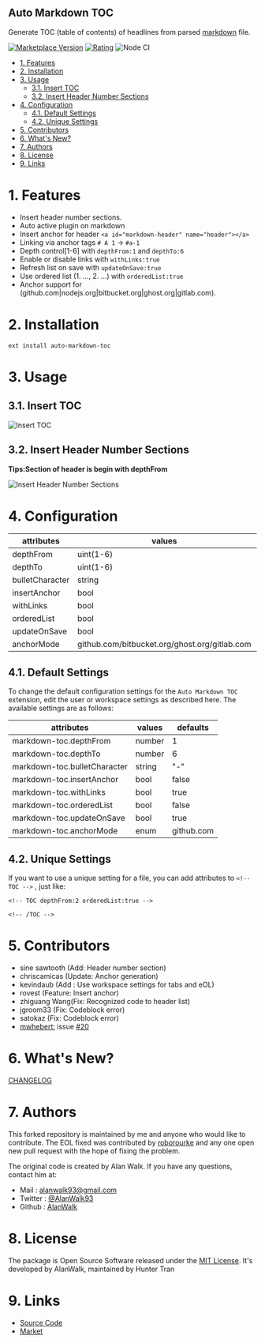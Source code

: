 Auto Markdown TOC
---

Generate TOC (table of contents) of headlines from parsed [markdown](https://en.wikipedia.org/wiki/Markdown) file.

[![Marketplace Version](https://vsmarketplacebadge.apphb.com/version/huntertran.auto-markdown-toc.svg)](https://marketplace.visualstudio.com/items?itemName=huntertran.auto-markdown-toc)
[![Rating](https://vsmarketplacebadge.apphb.com/rating/huntertran.auto-markdown-toc.svg)](https://marketplace.visualstudio.com/items?itemName=huntertran.auto-markdown-toc)
![Node CI](https://github.com/huntertran/markdown-toc/workflows/Node%20CI/badge.svg)

<!-- TOC -->

- [1. Features](#1-features)
- [2. Installation](#2-installation)
- [3. Usage](#3-usage)
    - [3.1. Insert TOC](#31-insert-toc)
    - [3.2. Insert Header Number Sections](#32-insert-header-number-sections)
- [4. Configuration](#4-configuration)
    - [4.1. Default Settings](#41-default-settings)
    - [4.2. Unique Settings](#42-unique-settings)
- [5. Contributors](#5-contributors)
- [6. What's New?](#6-whats-new)
- [7. Authors](#7-authors)
- [8. License](#8-license)
- [9. Links](#9-links)

<!-- /TOC -->

# 1. Features
<a id="markdown-features" name="features"></a>
- Insert header number sections.
- Auto active plugin on markdown
- Insert anchor for header `<a id="markdown-header" name="header"></a>`
- Linking via anchor tags `# A 1` → `#a-1`
- Depth control[1-6] with `depthFrom:1` and `depthTo:6`
- Enable or disable links with `withLinks:true`
- Refresh list on save with `updateOnSave:true`
- Use ordered list (1. ..., 2. ...) with `orderedList:true`
- Anchor support for (github.com|nodejs.org|bitbucket.org|ghost.org|gitlab.com).

# 2. Installation
<a id="markdown-installation" name="installation"></a>

```
ext install auto-markdown-toc
```

# 3. Usage
<a id="markdown-usage" name="usage"></a>

## 3.1. Insert TOC
<a id="markdown-insert-toc" name="insert-toc"></a>

![Insert TOC](img/insert-toc.gif)

## 3.2. Insert Header Number Sections
<a id="markdown-insert-header-number-sections" name="insert-header-number-sections"></a>

**Tips:Section of header is begin with depthFrom**

![Insert Header Number Sections](img/insert-header-number-sections.gif)

# 4. Configuration
<a id="markdown-configuration" name="configuration"></a>

|attributes|values|defaults|
|---|---|---|
|depthFrom|uint(1-6)|1|
|depthTo|uint(1-6)|6|
|bulletCharacter|string|"-"|
|insertAnchor|bool|false|
|withLinks|bool|true|
|orderedList|bool|false|
|updateOnSave|bool|true|
|anchorMode|github.com/bitbucket.org/ghost.org/gitlab.com|github.com|

## 4.1. Default Settings
<a id="markdown-default-settings" name="default-settings"></a>

To change the default configuration settings for the `Auto Markdown TOC` extension, edit the user or workspace settings as described here. The available settings are as follows:

|attributes|values|defaults|
|---|---|---|
|markdown-toc.depthFrom|number|1|
|markdown-toc.depthTo|number|6|
|markdown-toc.bulletCharacter|string|"-"|
|markdown-toc.insertAnchor|bool|false|
|markdown-toc.withLinks|bool|true|
|markdown-toc.orderedList|bool|false|
|markdown-toc.updateOnSave|bool|true|
|markdown-toc.anchorMode|enum|github.com|

## 4.2. Unique Settings
<a id="markdown-unique-settings" name="unique-settings"></a>
If you want to use a unique setting for a file, you can add attributes to `<!-- TOC -->` , just like:

```
<!-- TOC depthFrom:2 orderedList:true -->

<!-- /TOC -->
```

# 5. Contributors
<a id="markdown-contributors" name="contributors"></a>
- sine sawtooth (Add: Header number section)
- chriscamicas (Update: Anchor generation)
- kevindaub (Add : Use workspace settings for tabs and eOL)
- rovest (Feature: Insert anchor)
- zhiguang Wang(Fix: Recognized code to header list)
- jgroom33 (Fix: Codeblock error)
- satokaz (Fix: Codeblock error)
- [mwhebert:](https://github.com/mwhebert) issue [#20](https://github.com/huntertran/markdown-toc/issues/20)

# 6. What's New?
<a id="markdown-whats-new" name="whats-new"></a>
[CHANGELOG](https://github.com/huntertran/markdown-toc/blob/master/CHANGELOG.md)


# 7. Authors
<a id="markdown-authors" name="authors"></a>

This forked repository is maintained by me and anyone who would like to contribute. The EOL fixed was contributed by [roborourke](https://github.com/roborourke/markdown-toc.git) and any one open new pull request with the hope of fixing the problem.

The original code is created by Alan Walk. If you have any questions, contact him at:
- Mail : [alanwalk93@gmail.com](mailto:alanwalk93@gmail.com)
- Twitter : [@AlanWalk93](https://twitter.com/AlanWalk93)
- Github : [AlanWalk](https://github.com/AlanWalk)

# 8. License
<a id="markdown-license" name="license"></a>
The package is Open Source Software released under the [MIT License](LICENSE). It's developed by AlanWalk, maintained by Hunter Tran

# 9. Links
<a id="markdown-links" name="links"></a>
- [Source Code](https://github.com/huntertran/markdown-toc)
- [Market](https://marketplace.visualstudio.com/items?itemName=huntertran.auto-markdown-toc)
